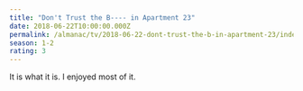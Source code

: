 ```yaml
---
title: "Don't Trust the B---- in Apartment 23"
date: 2018-06-22T10:00:00.000Z
permalink: /almanac/tv/2018-06-22-dont-trust-the-b-in-apartment-23/index.html
season: 1-2
rating: 3
---
```


It is what it is. I enjoyed most of it.
